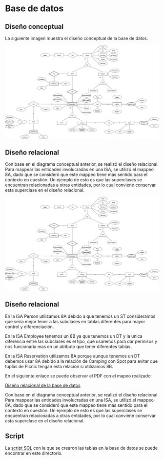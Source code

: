 # Base de datos

## Diseño conceptual

La siguiente imagen muestra el diseño conceptual de la base de datos.

![](conceptual.jpg)

## Diseño relacional

Con base en el diagrama conceptual anterior, se realizó el diseño relacional. Para mappear las entidades involucradas en una ISA, se utilizó el mappeo 8A, dado que se consideró que este mappeo tiene más sentido para el contexto en cuestión. Un ejemplo de esto es que las superclases se encuentran relacionadas a otras entidades, por lo cual conviene conservar esta superclase en el diseño relacional.

![](conceptual.jpg)

## Diseño relacional

En la ISA Person utilizamos 8A debido a que tenemos un ST consideramos que sería mejor tener a las subclases en tablas diferentes para mayor control y diferenciación.

En la ISA Employee tenemos un 8B ya que tenemos un DT y la unica diferencia entre las subclases es el tipo, que usaremos para dar permisos y nos funcionaria mas en un atributo que tener diferentes tablas.

En la ISA Reservation utilizamos 8A porque aunque tenemos un DT debemos usar 8A debido a la relación de Camping con Spot para evitar que tuplas de Picnic tengan esta relación si utilizamos 8B.

En el siguiente enlace se puede observar el PDF con el mapeo realizado:

[Diseño relacional de la base de datos](relationalMapping.pdf)

Con base en el diagrama conceptual anterior, se realizó el diseño relacional. Para mappear las entidades involucradas en una ISA, se utilizó el mappeo 8A, dado que se consideró que este mappeo tiene más sentido para el contexto en cuestión. Un ejemplo de esto es que las superclases se encuentran relacionadas a otras entidades, por lo cual conviene conservar esta superclase en el diseño relacional.

## Script

La [script SQL](BD_LosOsitos.sql) con la que se crearon las tablas en la base de datos se puede encontrar en este directorio.
